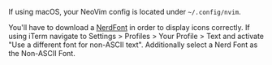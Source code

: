 If using macOS, your NeoVim config is located under `~/.config/nvim`.

You'll have to download a [NerdFont](https://www.nerdfonts.com/font-downloads) in order to display icons correctly. If using iTerm navigate to Settings > Profiles > Your Profile > Text and activate "Use a different font for non-ASCII text". Additionally select a Nerd Font as the Non-ASCII Font.
